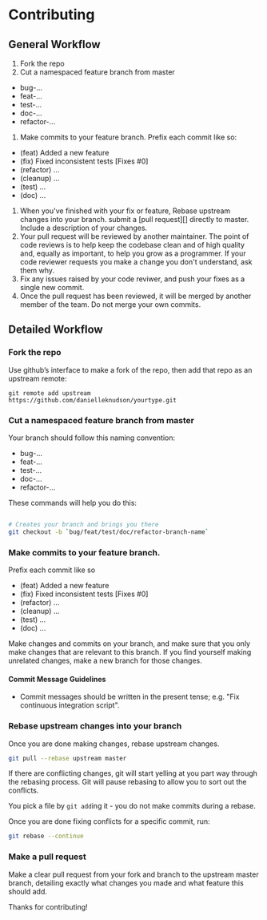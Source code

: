 # Contributing

## General Workflow

1. Fork the repo
1. Cut a namespaced feature branch from master
  - bug-...
  - feat-...
  - test-...
  - doc-...
  - refactor-...
1. Make commits to your feature branch. Prefix each commit like so:
  - (feat) Added a new feature
  - (fix) Fixed inconsistent tests [Fixes #0]
  - (refactor) ...
  - (cleanup) ...
  - (test) ...
  - (doc) ...
1. When you've finished with your fix or feature, Rebase upstream changes into your branch. submit a [pull request][]
   directly to master. Include a description of your changes.
1. Your pull request will be reviewed by another maintainer. The point of code
   reviews is to help keep the codebase clean and of high quality and, equally
   as important, to help you grow as a programmer. If your code reviewer
   requests you make a change you don't understand, ask them why.
1. Fix any issues raised by your code reviwer, and push your fixes as a single
   new commit.
1. Once the pull request has been reviewed, it will be merged by another member of the team. Do not merge your own commits.

## Detailed Workflow

### Fork the repo

Use github’s interface to make a fork of the repo, then add that repo as an upstream remote:

```
git remote add upstream https://github.com/danielleknudson/yourtype.git
```

### Cut a namespaced feature branch from master

Your branch should follow this naming convention:
  - bug-...
  - feat-...
  - test-...
  - doc-...
  - refactor-...

These commands will help you do this:

``` bash

# Creates your branch and brings you there
git checkout -b `bug/feat/test/doc/refactor-branch-name`
```

### Make commits to your feature branch. 

Prefix each commit like so
  - (feat) Added a new feature
  - (fix) Fixed inconsistent tests [Fixes #0]
  - (refactor) ...
  - (cleanup) ...
  - (test) ...
  - (doc) ...

Make changes and commits on your branch, and make sure that you
only make changes that are relevant to this branch. If you find
yourself making unrelated changes, make a new branch for those
changes.

#### Commit Message Guidelines

- Commit messages should be written in the present tense; e.g. "Fix continuous
  integration script".

### Rebase upstream changes into your branch

Once you are done making changes, rebase upstream changes.

```bash
git pull --rebase upstream master
```

If there are conflicting changes, git will start yelling at you part way
through the rebasing process. Git will pause rebasing to allow you to sort
out the conflicts. 

You pick a file by `git add`ing it - you do not make commits during a
rebase.

Once you are done fixing conflicts for a specific commit, run:

```bash
git rebase --continue
```

### Make a pull request

Make a clear pull request from your fork and branch to the upstream master
branch, detailing exactly what changes you made and what feature this
should add. 

Thanks for contributing!